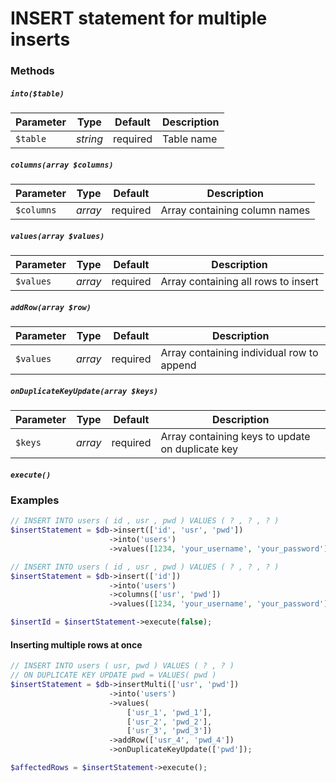 # INSERT statement for multiple inserts

### Methods

##### `into($table)`

Parameter | Type | Default | Description
--- | --- | --- | ---
`$table` | *string* | required | Table name

##### `columns(array $columns)`

Parameter | Type | Default | Description
--- | --- | --- | ---
`$columns` | *array* | required | Array containing column names

##### `values(array $values)`

Parameter | Type | Default | Description
--- | --- | --- | ---
`$values` | *array* | required | Array containing all rows to insert

##### `addRow(array $row)`

Parameter | Type | Default | Description
--- | --- | --- | ---
`$values` | *array* | required | Array containing individual row to append

##### `onDuplicateKeyUpdate(array $keys)`

Parameter | Type | Default | Description
--- | --- | --- | ---
`$keys` | *array* | required | Array containing keys to update on duplicate key

##### `execute()`

### Examples

```php
// INSERT INTO users ( id , usr , pwd ) VALUES ( ? , ? , ? )
$insertStatement = $db->insert(['id', 'usr', 'pwd'])
                      ->into('users')
                      ->values([1234, 'your_username', 'your_password']);

// INSERT INTO users ( id , usr , pwd ) VALUES ( ? , ? , ? )
$insertStatement = $db->insert(['id'])
                      ->into('users')
                      ->columns(['usr', 'pwd'])
                      ->values([1234, 'your_username', 'your_password']);

$insertId = $insertStatement->execute(false);
```

#### Inserting multiple rows at once

```php
// INSERT INTO users ( usr, pwd ) VALUES ( ? , ? )
// ON DUPLICATE KEY UPDATE pwd = VALUES( pwd )
$insertStatement = $db->insertMulti(['usr', 'pwd'])
                      ->into('users')
                      ->values(
                          ['usr_1', 'pwd_1'],
                          ['usr_2', 'pwd_2'],
                          ['usr_3', 'pwd_3'])
                      ->addRow(['usr_4', 'pwd_4'])
                      ->onDuplicateKeyUpdate(['pwd']);

$affectedRows = $insertStatement->execute();
```